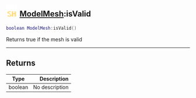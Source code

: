 ## <img src="../../.gitbook/assets/shared.png" width="32" height="32" /> [ModelMesh](../modelmesh/README.md):isValid

```lua
boolean ModelMesh:isValid()
```

Returns true if the mesh is valid<br>

-----------------
## Returns

| Type   | Description |
| ------ | ----------: |
| boolean | No description |
